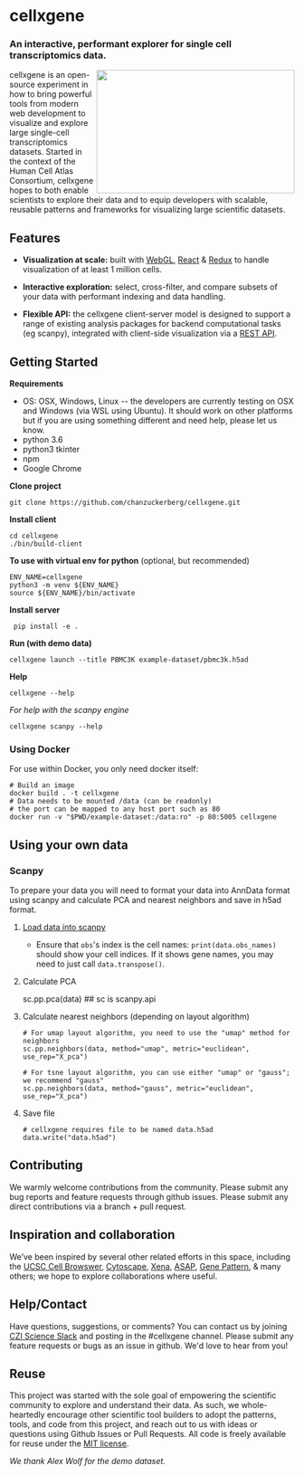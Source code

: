 # cellxgene

### An interactive, performant explorer for single cell transcriptomics data.

<img align="right" width="350" height="218" src="./example-dataset/cellxgene-demo.gif" pad="50px">
cellxgene is an open-source experiment in how to bring powerful tools from modern web development to visualize and explore large single-cell transcriptomics datasets.
Started in the context of the Human Cell Atlas Consortium, cellxgene hopes to both enable scientists to explore their data and to equip developers with scalable, reusable patterns and frameworks for visualizing large scientific datasets.

## Features

* **Visualization at scale:** built with [WebGL](https://www.khronos.org/webgl/), [React](https://reactjs.org/) & [Redux](https://redux.js.org/) to handle visualization of at least 1 million cells.

* **Interactive exploration:** select, cross-filter, and compare subsets of your data with performant indexing and data handling.

* **Flexible API:** the cellxgene client-server model is designed to support a range of existing analysis packages for backend computational tasks (eg scanpy), integrated with client-side visualization via a [REST API](https://restfulapi.net/).


## Getting Started

**Requirements**
- OS: OSX, Windows, Linux -- the developers are currently testing on OSX and Windows (via WSL using Ubuntu). It should work on other platforms but if you are using something different and need help, please let us know. 
- python 3.6
- python3 tkinter 
- npm
- Google Chrome

**Clone project**

    git clone https://github.com/chanzuckerberg/cellxgene.git

**Install client**

    cd cellxgene
    ./bin/build-client

**To use with virtual env for python**
(optional, but recommended)

    ENV_NAME=cellxgene
    python3 -m venv ${ENV_NAME}
    source ${ENV_NAME}/bin/activate

**Install server**

     pip install -e .

**Run (with demo data)**

    cellxgene launch --title PBMC3K example-dataset/pbmc3k.h5ad

**Help**

    cellxgene --help
_For help with the scanpy engine_

    cellxgene scanpy --help

### Using Docker

For use within Docker, you only need docker itself:

    # Build an image
    docker build . -t cellxgene
    # Data needs to be mounted /data (can be readonly)
    # the port can be mapped to any host port such as 80
    docker run -v "$PWD/example-dataset:/data:ro" -p 80:5005 cellxgene

## Using your own data

### Scanpy

To prepare your data you will need to format your data into AnnData format using scanpy and calculate PCA and nearest neighbors and save in h5ad format.

1. [Load data into scanpy](https://scanpy.readthedocs.io/en/latest/api/index.html#reading)

	- Ensure that `obs`'s index is the cell names: `print(data.obs_names)` should show your cell indices. If it shows gene names, you may need to just call `data.transpose()`.

2. Calculate PCA

    sc.pp.pca(data) ## sc is scanpy.api

3. Calculate nearest neighbors  (depending on layout algorithm)

    ```
    # For umap layout algorithm, you need to use the "umap" method for neighbors
    sc.pp.neighbors(data, method="umap", metric="euclidean", use_rep="X_pca")

    # For tsne layout algorithm, you can use either "umap" or "gauss"; we recommend "gauss"
    sc.pp.neighbors(data, method="gauss", metric="euclidean", use_rep="X_pca")
    ```

4. Save file

    ```
    # cellxgene requires file to be named data.h5ad
    data.write("data.h5ad")
    ```

## Contributing
We warmly welcome contributions from the community. Please submit any bug reports and feature requests through github issues. Please submit any direct contributions via a branch + pull request.

## Inspiration and collaboration
We’ve been inspired by several other related efforts in this space, including the [UCSC Cell Browswer](http://cells.ucsc.edu/), [Cytoscape](http://www.cytoscape.org/), [Xena](https://xena.ucsc.edu/), [ASAP](https://asap.epfl.ch/), [Gene Pattern](http://genepattern-notebook.org/), & many others; we hope to explore collaborations where useful.

## Help/Contact
Have questions, suggestions, or comments? You can contact us by joining [CZI Science Slack](https://cziscience.slack.com/messages/CCTA8DF1T) and posting in the #cellxgene channel. Please submit any feature requests or bugs as an issue in github. We'd love to hear from you!

## Reuse
This project was started with the sole goal of empowering the scientific community to explore and understand their data. As such, we whole-heartedly encourage other scientific tool builders to adopt the patterns, tools, and code from this project, and reach out to us with ideas or questions using Github Issues or Pull Requests. All code is freely available for reuse under the [MIT license](https://opensource.org/licenses/MIT).

*We thank Alex Wolf for the demo dataset.*
